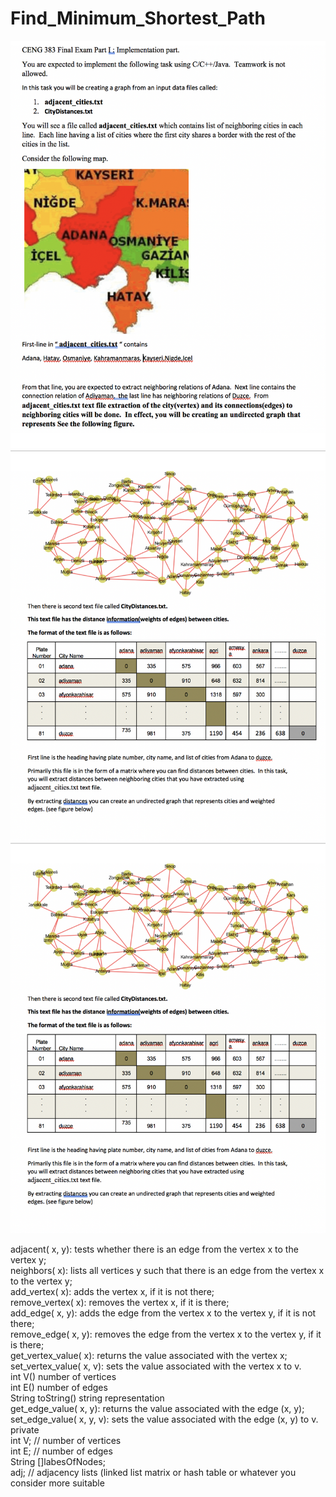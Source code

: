 # Find_Minimum_Shortest_Path

![alt text](https://github.com/mervesrn/Find_Minimum_Shortest_Path_from_TurkeyMaptext/blob/main/Ekran%20Resmi%202021-07-09%2012.59.10.png)<br>
![alt text](https://github.com/mervesrn/Find_Minimum_Shortest_Path_from_TurkeyMaptext/blob/main/Ekran%20Resmi%202021-07-09%2012.59.32.png)<br>
![alt text](https://github.com/mervesrn/Find_Minimum_Shortest_Path_from_TurkeyMaptext/blob/main/Ekran%20Resmi%202021-07-09%2012.59.32.png)<br>

adjacent( x, y): tests whether there is an edge from the vertex x to the vertex y;<br>
    neighbors( x): lists all vertices y such that there is an edge from the vertex x to the vertex y;<br>
    add_vertex( x): adds the vertex x, if it is not there;<br>
    remove_vertex( x): removes the vertex x, if it is there;<br>
    add_edge( x, y): adds the edge from the vertex x to the vertex y, if it is not there;<br>
    remove_edge( x, y): removes the edge from the vertex x to the vertex y, if it is there;<br>
    get_vertex_value( x): returns the value associated with the vertex x;<br>
    set_vertex_value( x, v): sets the value associated with the vertex x to v.<br>
    int V() number of vertices<br>
    int E() number of edges<br>
     String toString() string representation<br>
    get_edge_value( x, y): returns the value associated with the edge (x, y);<br>
    set_edge_value( x, y, v): sets the value associated with the edge (x, y) to v.<br>
private <br>
int V; // number of vertices<br>
int E; // number of edges<br>
String []labesOfNodes;<br>
 adj; // adjacency lists (linked list matrix or hash table or whatever you consider more suitable<br>

